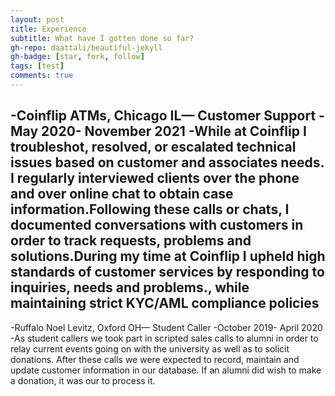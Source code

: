 ```yaml
---
layout: post
title: Experience
subtitle: What have I gotten done so far?
gh-repo: daattali/beautiful-jekyll
gh-badge: [star, fork, follow]
tags: [test]
comments: true
---
```

-Coinflip ATMs, Chicago IL— Customer Support 
-May 2020- November 2021
-While at Coinflip I troubleshot, resolved, or escalated technical issues based on customer and associates needs. I regularly interviewed clients over the phone and over online chat to obtain case information.Following these calls or chats, I documented conversations with customers in order to track requests, problems and solutions.During my time at Coinflip I upheld high standards of customer services by responding to inquiries, needs and problems., while maintaining strict KYC/AML compliance policies
-
-Ruffalo Noel Levitz, Oxford OH— Student Caller
-October 2019- April 2020
-As student callers we took part in scripted sales calls to alumni in order to relay current events going on with the university as well as to solicit donations. After these calls we were expected to record, maintain and update customer information in our database. If an alumni did wish to make a donation, it was our to process it. 
